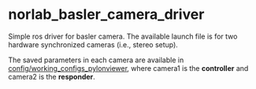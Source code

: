 # norlab_basler_camera_driver

Simple ros driver for basler camera. The available launch file is for two hardware synchronized cameras (i.e., stereo setup).

The saved parameters in each camera are available in [config/working_configs_pylonviewer](https://github.com/norlab-ulaval/norlab_basler_camera_driver/tree/master/config/workin_configs_pylonviewer), where camera1 is the **controller** and camera2 is the **responder**.
